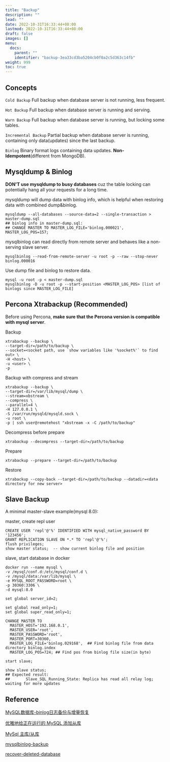 ```yaml
---
title: "Backup"
description: ""
lead: ""
date: 2022-10-31T16:33:44+08:00
lastmod: 2022-10-31T16:33:44+08:00
draft: false
images: []
menu:
  docs:
    parent: ""
    identifier: "backup-3ea33cd3ba5204cb0f0a2c5d363c14fb"
weight: 999
toc: true
---
```

## Concepts
`Cold Backup` Full backup when database server is not running, less frequent.

`Hot Backup` Full backup when database server is running and serving.

`Warn Backup` Full backup when database server is running, but locking some tables.

`Incremental Backup` Partial backup when database server is running, containing only data(updates) since the last backup.

`Binlog` Binary format logs containing data updates. **Non-Idempotent**(different from MongoDB).

## Mysqldump & Binlog
**DON'T use mysqldump to busy databases** cuz the table locking can potentially hang all your requests for a long time.

mysqldump will dump data with binlog info, which is helpful when restoring data with combined dump&binlog.
```shell
mysqldump --all-databases --source-data=2 --single-transaction > master-dump.sql
## binlog info in master-dump.sql:
## CHANGE MASTER TO MASTER_LOG_FILE='binlog.000021', MASTER_LOG_POS=157;
```
mysqlbinlog can read directly from remote server and behaves like a non-serving slave server.
```shell
mysqlbinlog --read-from-remote-server -u root -p --raw --stop-never binlog.000016
```
Use dump file and binlog to restore data.
```shell
mysql -u root -p < master-dump.sql
mysqlbinlog -D -u root -p --start-position <MASTER_LOG_POS> [list of binlogs since MASTER_LOG_FILE]
```

## Percona Xtrabackup (Recommended)
Before using Percona, **make sure that the Percona version is compatible with mysql server**.

Backup
```shell
xtrabackup --backup \
--target-dir=/path/to/backup \
--socket=<socket path, use `show variables like '%socket%'` to find out> \
-H <host> \
-u <user> \
-p
```

Backup with compress and stream
```shell
xtrabackup --backup \
--target-dir=/var/lib/mysql/dump \
--stream=xbstream \
--compress \
--parallel=4 \
-H 127.0.0.1 \
-S /var/run/mysqld/mysqld.sock \
-u root \
-p | ssh user@remotehost "xbstream -x -C /path/to/backup"
```

Decompress before prepare
```shell
xtrabackup --decompress --target-dir=/path/to/backup
```

Prepare
```shell
xtrabackup --prepare --target-dir=/path/to/backup
```

Restore
```shell
xtrabackup --copy-back --target-dir=/path/to/backup --datadir=<data directory for new server>
```

## Slave Backup
A minimal master-slave example(mysql 8.0):

master, create repl user
```mysql
CREATE USER 'repl'@'%' IDENTIFIED WITH mysql_native_password BY '123456';
GRANT REPLICATION SLAVE ON *.* TO 'repl'@'%';
flush privileges;
show master status;  -- show current binlog file and position
```
slave, start database in docker
```shell
docker run --name mysql \
-v /mysql/conf.d:/etc/mysql/conf.d \
-v /mysql/data:/var/lib/mysql \
-e MYSQL_ROOT_PASSWORD=root \
-p 30360:3306 \
-d mysql:8.0
```

```mysql
set global server_id=2;

set global read_only=1;
set global super_read_only=1;

CHANGE MASTER TO
  MASTER_HOST='192.168.0.1',
  MASTER_USER='root',
  MASTER_PASSWORD='root',
  MASTER_PORT=30360,
  MASTER_LOG_FILE='binlog.029168',  ## Find binlog file from data directory binlog.index
  MASTER_LOG_POS=724; ## Find pos from binlog file size(in byte)

start slave;

show slave status;
## Expected result:
##       Slave_SQL_Running_State: Replica has read all relay log; waiting for more updates
```

## Reference
[MySQL数据库-binlog日志备份与增量恢复](https://devopssec.gitee.io/blog/2018/08/28/MySQL%E6%95%B0%E6%8D%AE%E5%BA%93-binlog%E6%97%A5%E5%BF%97%E5%A4%87%E4%BB%BD%E4%B8%8E%E5%A2%9E%E9%87%8F%E6%81%A2%E5%A4%8D/)

[优雅地给正在运行的 MySQL 添加从库](https://zahui.fan/posts/86a9c8f5/)

[MySql 主库/从库](https://www.jianshu.com/p/6cd5d57c6d1d)

[mysqlbinlog-backup](https://dev.mysql.com/doc/refman/8.0/en/mysqlbinlog-backup.html)

[recover-deleted-database](https://developer.aliyun.com/article/495602)
